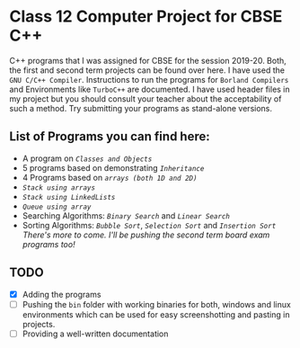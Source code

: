 # Class 12 Computer Project for CBSE C++

C++ programs that I was assigned for CBSE for the session 2019-20. Both, the first and second term projects can be found over here. 
I have used the `GNU C/C++ Compiler`. Instructions to run the programs for `Borland Compilers` and Environments like `TurboC++` are documented.
I have used header files in my project but you should consult your teacher about the acceptability of such a method. Try submitting your
programs as stand-alone versions. 


## List of Programs you can find here:
* A program on _`Classes and Objects`_
* 5 programs based on demonstrating _`Inheritance`_
* 4 Programs based on _`arrays (both 1D and 2D)`_
* _`Stack using arrays`_
* _`Stack using LinkedLists`_
* _`Queue using array`_
* Searching Algorithms: _`Binary Search`_ and _`Linear Search`_
* Sorting Algorithms: _`Bubble Sort`_, _`Selection Sort`_ and _`Insertion Sort`_
*There's more to come. I'll be pushing the second term board exam programs too!*


## TODO
- [x] Adding the programs
- [ ] Pushing the `bin` folder with working binaries for both, windows and linux environments which can be used for easy screenshotting and pasting in projects.
- [ ] Providing a well-written documentation
